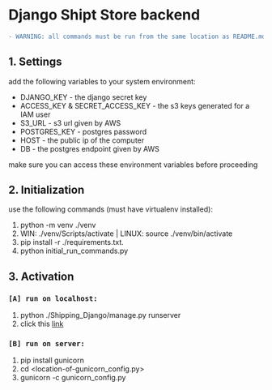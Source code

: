 
# Django Shipt Store backend

```diff
- WARNING: all commands must be run from the same location as README.md (unless specified otherwise)
```

## 1. Settings
add the following variables to your system environment:
* DJANGO_KEY - the django secret key
* ACCESS_KEY & SECRET_ACCESS_KEY - the s3 keys generated for a IAM user
* S3_URL - s3 url given by AWS
* POSTGRES_KEY - postgres password
* HOST - the public ip of the computer
* DB - the postgres endpoint given by AWS

make sure you can access these environment variables before proceeding


## 2. Initialization
use the following commands (must have virtualenv installed):
1. python -m venv ./venv
2. WIN: ./venv/Scripts/activate | LINUX: source ./venv/bin/activate
3. pip install -r ./requirements.txt.
4. python initial_run_commands.py

## 3. Activation
### `[A] run on localhost:`
1. python ./Shipping_Django/manage.py runserver
2. click this [link](http://127.0.0.1:8000/)
### `[B] run on server:`
1. pip install gunicorn
2. cd <location-of-gunicorn_config.py>
3. gunicorn -c gunicorn_config.py


